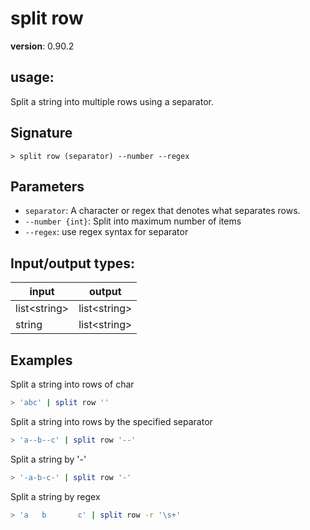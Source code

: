 # split row

**version**: 0.90.2

## **usage**:

Split a string into multiple rows using a separator.

## Signature

`> split row (separator) --number --regex`

## Parameters

- `separator`: A character or regex that denotes what separates rows.
- `--number {int}`: Split into maximum number of items
- `--regex`: use regex syntax for separator

## Input/output types:

| input          | output         |
| -------------- | -------------- |
| list\<string\> | list\<string\> |
| string         | list\<string\> |

## Examples

Split a string into rows of char

```bash
> 'abc' | split row ''
```

Split a string into rows by the specified separator

```bash
> 'a--b--c' | split row '--'
```

Split a string by '-'

```bash
> '-a-b-c-' | split row '-'
```

Split a string by regex

```bash
> 'a   b       c' | split row -r '\s+'
```

